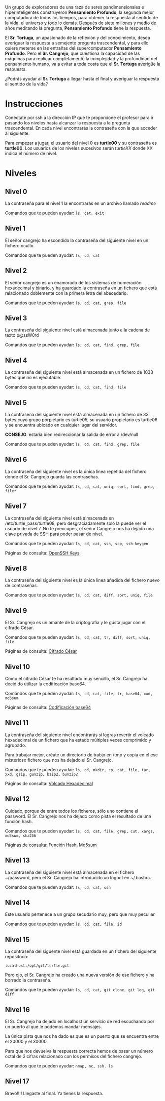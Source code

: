Un grupo de exploradores de una raza de seres pandimensionales e hiperinteligentes construyeron **Pensamiento Profundo**, la segunda mejor computadora de todos los tiempos, para obtener la respuesta al sentido de la vida, el universo y todo lo demás. Después de siete millones y medio de años meditando la pregunta, **Pensamiento Profundo** tiene la respuesta.

El **Sr. Tortuga**, un apasionado de la reflexión y del conocimiento, desea averiguar la respuesta a semejente pregunta trascendental, y para ello quiere meterse en las entrañas del supercomputador **Pensamiento Profundo**. Pero el **Sr. Cangrejo**, que cuestiona la capacidad de las máquinas para replicar completamente la complejidad y la profundidad del pensamiento humano, va a evitar a toda costa que el **Sr. Tortuga** averigüe la respuesta.

¿Podrás ayudar al **Sr. Tortuga** a llegar hasta el final y averiguar la respuesta al sentido de la vida?

# Instrucciones

Conéctate por ssh a la dirección IP que te proporcione el profesor para ir pasando los niveles hasta alcanzar la respuesta a la pregunta trascendental. En cada nivel encontrarás la contraseña con la que acceder al siguiente.

Para empezar a jugar, el usuario del nivel 0 es **turtle00** y su contraseña es **turtle00**. Los usuarios de los niveles sucesivos serán *turtleXX* donde XX indica el número de nivel.

# Niveles

## Nivel 0

La contraseña para el nivel 1 la encontrarás en un archivo llamado *readme*

Comandos que te pueden ayudar: `ls, cat, exit`

## Nivel 1

El señor cangrejo ha escondido la contraseña del siguiente nivel en un fichero oculto.

Comandos que te pueden ayudar: `ls, cd, cat`

## Nivel 2

El señor cangrejo es un enamorado de los sistemas de numeración hexadecimal y binario, y ha guardado la contraseña en un fichero que está relacionado doblemente con la primera letra del abecedario.

Comandos que te pueden ayudar: `ls, cd, cat, grep, file`

## Nivel 3

La contraseña del siguiente nivel está almacenada junto a la cadena de texto p@ssW0rd

Comandos que te pueden ayudar: `ls, cd, cat, find, grep, file`

## Nivel 4

La contraseña del siguiente nivel está almacenada en un fichero de 1033 bytes que no es ejecutable.

Comandos que te pueden ayudar: `ls, cd, cat, find, file`

## Nivel 5

La contraseña del siguiente nivel está almacenada en un fichero de 33 bytes cuyo grupo porpietario es turtle05, su usuario propietario es turtle06 y se encuentra ubicado en cualquier lugar del servidor.

**CONSEJO**: estaría bien redireccionar la salida de error a /dev/null

Comandos que te pueden ayudar: `ls, cd, cat, find, grep, file`

## Nivel 6

La contraseña del siguiente nivel es la única línea repetida del fichero donde el Sr. Cangrejo guarda las contraseñas.

Comandos que te pueden ayudar: `ls, cd, cat, uniq, sort, find, grep, file*`

## Nivel 7

La contraseña del siguiente nivel está almacenada en /etc/turtle_pass/turtle08, pero desgraciadamente solo la puede ver el usuario de nivel 7. No te preocupes, el señor Cangrejo nos ha dejado una clave privada de SSH para poder pasar de nivel.

Comandos que te pueden ayudar: `ls, cd, cat, ssh, scp, ssh-keygen`

Páginas de consulta: [OpenSSH Keys](https://help.ubuntu.com/community/SSH/OpenSSH/Keys)

## Nivel 8

La contraseña del siguiente nivel es la única línea añadida del fichero nuevo de contraseñas.

Comandos que te pueden ayudar: `ls, cd, cat, diff, sort, uniq, file`

## Nivel 9

El Sr. Cangrejo es un amante de la criptografía y le gusta jugar con el cifrado César.

Comandos que te pueden ayudar: `ls, cd, cat, tr, diff, sort, uniq, file`

Páginas de consulta: [Cifrado César](https://es.wikipedia.org/wiki/ROT13)

## Nivel 10

Como el cifrado César te ha resultado muy sencillo, el Sr. Cangrejo ha decidido utilizar la codificación base64.

Comandos que te pueden ayudar: `ls, cd, cat, file, tr, base64, xxd, md5sum`

Páginas de consulta: [Codificación base64](https://es.wikipedia.org/wiki/Base64)

## Nivel 11

La contraseña del siguiente nivel encontrarás si logras revertir el volcado hexadecimal de un fichero que ha estado múltiples veces comprimido y agrupado.

Para trabajar mejor, créate un directorio de trabjo en /tmp y copia en él ese misterioso fichero que nos ha dejado el Sr. Cangrejo.

Comandos que te pueden ayudar: `ls, cd, mkdir, cp, cat, file, tar, xxd, gzip, gunzip, bzip2, bunzip2`

Páginas de consulta: [Volcado Hexadecimal](https://en.wikipedia.org/wiki/Hex_dump)

## Nivel 12

Cuidado, porque de entre todos los ficheros, sólo uno contiene el password. El Sr. Cangrejo nos ha dejado como pista el resultado de una función hash.

Comandos que te pueden ayudar: `ls, cd, cat, file, grep, cut, xargs, md5sum, sha256`

Páginas de consulta: [Función Hash](https://es.wikipedia.org/wiki/Funci%C3%B3n_hash), [Md5sum](https://es.wikipedia.org/wiki/Md5sum)

## Nivel 13

La contraseña del siguiente nivel está almacenada en el fichero ~/password, pero el Sr. Cangrejo ha introducido un logout en ~/.bashrc.

Comandos que te pueden ayudar: `ls, cd, cat, ssh`

## Nivel 14

Este usuario pertenece a un grupo secudario muy, pero que muy peculiar.

Comandos que te pueden ayudar: `ls, cd, cat, file, id`

## Nivel 15

La contraseña del siguente nivel está guardada en un fichero del siguiente repositorio:
```
localhost:/opt/git/turtle.git
```
Pero ojo, el Sr. Cangrejo ha creado una nueva versión de ese fichero y ha borrado la contraseña.

Comandos que te pueden ayudar: `ls, cd, cat, git clone, git log, git diff`

## Nivel 16

El Sr. Cangrejo ha dejado en localhost un servicio de red escuchando por un puerto al que le podemos mandar mensajes.

La única pista que nos ha dado es que es un puerto que se encuentra entre el 20000 y el 30000.

Para que nos devuelva la respuesta correcta hemos de pasar un número octal de 3 cifras relacionado con los permisos del fichero cangrejo. 

Comandos que te pueden ayudar: `nmap, nc, ssh, ls`

## Nivel 17

Bravo!!!! Llegaste al final. Ya tienes la respuesta.


